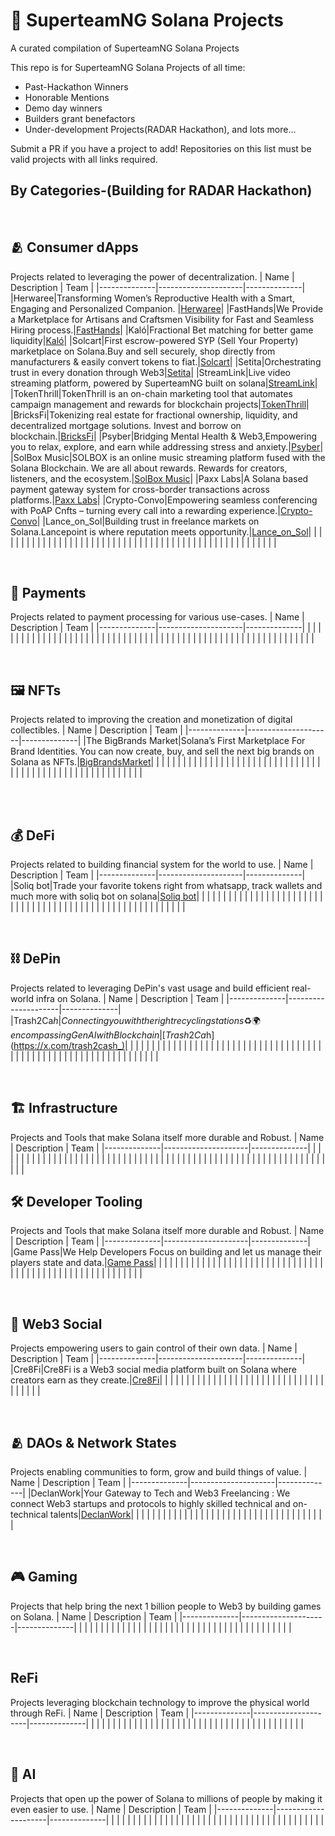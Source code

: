 # 🚀 SuperteamNG Solana Projects

A curated compilation of SuperteamNG Solana Projects

This repo is for SuperteamNG Solana Projects of all time:

-   Past-Hackathon Winners
-   Honorable Mentions
-   Demo day winners
-   Builders grant benefactors
-   Under-development Projects(RADAR Hackathon), and lots more...


Submit a PR if you have a project to add! Repositories on this list must be valid projects with all links required.

## By Categories-(Building for RADAR Hackathon)

<br>

## 🫂 Consumer dApps
Projects related to leveraging the power of decentralization.
|     Name     |     Description     |     Team     |
|--------------|---------------------|--------------|
|Herwaree|Transforming Women’s Reproductive Health with a Smart, Engaging and Personalized Companion. |[Herwaree](https://x.com/Herwaree_)|
|FastHands|We Provide a Marketplace for Artisans and Craftsmen Visibility for   Fast and Seamless Hiring process.|[FastHands](https://x.com/FastHandsNG)|
|Kaló|Fractional Bet matching for better game liquidity|[Kaló](https://x.com/k4l0x)|
|Solcart|First escrow-powered SYP (Sell Your Property) marketplace on Solana.Buy and sell securely, shop directly from manufacturers & easily convert tokens to fiat.|[Solcart](https://x.com/solcartglobal)|
|Setita|Orchestrating trust in every donation through Web3|[Setita](https://x.com/setita_)|
|StreamLink|Live video streaming platform, powered by SuperteamNG built on solana|[StreamLink](https://x.com/use_stream)|
|TokenThrill|TokenThrill is an on-chain marketing tool that automates campaign management and rewards for blockchain projects|[TokenThrill](https://x.com/Token_Thrill)|
|BricksFi|Tokenizing real estate for fractional ownership, liquidity, and decentralized mortgage solutions. Invest and borrow on blockchain.|[BricksFi](https://x.com/bricksfi)|
|Psyber|Bridging Mental Health & Web3,Empowering you to relax, explore, and earn while addressing stress and anxiety.|[Psyber](https://x.com/PsyberHQ)|
|SolBox Music|SOLBOX is an online music streaming platform fused with the Solana Blockchain. We are all about rewards. Rewards for creators, listeners, and the ecosystem.|[SolBox Music](https://x.com/Solbox_Official)|
|Paxx Labs|A Solana based payment gateway system for cross-border transactions across platforms.|[Paxx Labs](https://x.com/PaxxLabs)|
|Crypto-Convo|Empowering seamless conferencing with PoAP Cnfts – turning every call into a rewarding experience.|[Crypto-Convo](https://x.com/CryptoConvo1)|
|Lance_on_Sol|Building trust in freelance markets on Solana.Lancepoint is where reputation meets opportunity.|[Lance_on_Sol](https://x.com/Lancepoint1059)|
|              |                     |              |
|              |                     |              |
|              |                     |              |
|              |                     |              |
|              |                     |              |
|              |                     |              |
|              |                     |              |
|              |                     |              |
|              |                     |              |
|              |                     |              |
|              |                     |              |
|              |                     |              |
|              |                     |              |



<br>

## 💸 Payments
Projects related to payment processing for various use-cases.
|     Name     |     Description     |     Team     |
|--------------|---------------------|--------------|
|              |                     |              |
|              |                     |              |
|              |                     |              |
|              |                     |              |
|              |                     |              |
|              |                     |              |
|              |                     |              |
|              |                     |              |
|              |                     |              |
|              |                     |              |
|              |                     |              |
|              |                     |              |
|              |                     |              |
|              |                     |              |
|              |                     |              |


<br>

## 🖼 NFTs
Projects related to improving the creation and monetization of digital collectibles.
|     Name     |     Description     |     Team     |
|--------------|---------------------|--------------|
|The BigBrands Market|Solana’s First Marketplace For Brand Identities. You can now create, buy, and sell the next big brands on   Solana as NFTs.|[BigBrandsMarket](https://x.com/BigBrandsMarket)|
|              |                     |              |
|              |                     |              |
|              |                     |              |
|              |                     |              |
|              |                     |              |
|              |                     |              |
|              |                     |              |
|              |                     |              |
|              |                     |              |
|              |                     |              |
|              |                     |              |
|              |                     |              |
|              |                     |              |
|              |                     |              |


<br>

<!-- ## 📱 Mobile
Projects related helping crypto go mainstream by building seamless mobile experience.
|     Name     |     Description     |     Team     |
|--------------|---------------------|--------------|
|              |                     |              |
|              |                     |              |
|              |                     |              |
|              |                     |              |
|              |                     |              |
|              |                     |              |
|              |                     |              |
|              |                     |              |
|              |                     |              |
|              |                     |              | -->

<br>

## 💰 DeFi
Projects related to building financial system for the world to use.
|     Name     |     Description     |     Team     |
|--------------|---------------------|--------------|
|Soliq bot|Trade your favorite tokens right from whatsapp, track wallets and much more with soliq bot on solana|[Soliq bot](https://x.com/soliqbot)|
|              |                     |              |
|              |                     |              |
|              |                     |              |
|              |                     |              |
|              |                     |              |
|              |                     |              |
|              |                     |              |
|              |                     |              |
|              |                     |              |
|              |                     |              |
|              |                     |              |
|              |                     |              |
|              |                     |              |
|              |                     |              |


<br>

## ⛓ DePin
Projects related to leveraging DePin's vast usage and build efficient real-world infra on Solana.
|     Name     |     Description     |     Team     |
|--------------|---------------------|--------------|
|Trash2Ca$h|Connecting you with the right recycling stations ♻️🌍encompassing GenAI with Blockchain|[Trash2Ca$h](https://x.com/trash2cash_)|
|              |                     |              |
|              |                     |              |
|              |                     |              |
|              |                     |              |
|              |                     |              |
|              |                     |              |
|              |                     |              |
|              |                     |              |
|              |                     |              |
|              |                     |              |
|              |                     |              |
|              |                     |              |
|              |                     |              |
|              |                     |              |
|              |                     |              |
|              |                     |              |


<br>

## 🏗️ Infrastructure
Projects and Tools that make Solana itself more durable and Robust.
|     Name     |     Description     |     Team     |
|--------------|---------------------|--------------|
|              |                     |              |
|              |                     |              |
|              |                     |              |
|              |                     |              |
|              |                     |              |
|              |                     |              |
|              |                     |              |
|              |                     |              |
|              |                     |              |
|              |                     |              |
|              |                     |              |
|              |                     |              |
|              |                     |              |
|              |                     |              |
|              |                     |              |
|              |                     |              |


## 🛠 Developer Tooling
Projects and Tools that make Solana itself more durable and Robust.
|     Name     |     Description     |     Team     |
|--------------|---------------------|--------------|
|Game Pass|We Help Developers Focus on building and let us manage their players state and data.|[Game Pass](https://x.com/game_pass_)|
|              |                     |              |
|              |                     |              |
|              |                     |              |
|              |                     |              |
|              |                     |              |
|              |                     |              |
|              |                     |              |
|              |                     |              |
|              |                     |              |
|              |                     |              |
|              |                     |              |
|              |                     |              |
|              |                     |              |
|              |                     |              |



<br>

## 🫶 Web3 Social
Projects empowering users to gain control of their own data.
|     Name     |     Description     |     Team     |
|--------------|---------------------|--------------|
|Cre8Fi|Cre8Fi is a Web3 social media platform built on Solana where creators earn as they create.|[Cre8Fi](https://x.com/Cre8Fi)|
|              |                     |              |
|              |                     |              |
|              |                     |              |
|              |                     |              |
|              |                     |              |
|              |                     |              |
|              |                     |              |
|              |                     |              |
|              |                     |              |

<br>

## 🫂 DAOs & Network States
Projects enabling communities to form, grow and build things of value.
|     Name     |     Description     |     Team     |
|--------------|---------------------|--------------|
|DeclanWork|Your Gateway to Tech and Web3 Freelancing : We connect Web3 startups and protocols to highly skilled technical and on-technical talents|[DeclanWork](https://x.com/declanwork)|
|              |                     |              |
|              |                     |              |
|              |                     |              |
|              |                     |              |
|              |                     |              |
|              |                     |              |
|              |                     |              |
|              |                     |              |
|              |                     |              |


<br>

## 🎮 Gaming
Projects that help bring the next 1 billion people to Web3 by building games on Solana.
|     Name     |     Description     |     Team     |
|--------------|---------------------|--------------|
|              |                     |              |
|              |                     |              |
|              |                     |              |
|              |                     |              |
|              |                     |              |
|              |                     |              |
|              |                     |              |
|              |                     |              |
|              |                     |              |
|              |                     |              |


<br>

## ReFi
Projects leveraging blockchain technology to improve the physical world through ReFi.
|     Name     |     Description     |     Team     |
|--------------|---------------------|--------------|
|              |                     |              |
|              |                     |              |
|              |                     |              |
|              |                     |              |
|              |                     |              |
|              |                     |              |
|              |                     |              |
|              |                     |              |
|              |                     |              |
|              |                     |              |



<br>

## 🤖 AI
Projects that open up the power of Solana to millions of people by making it even easier to use.
|     Name     |     Description     |     Team     |
|--------------|---------------------|--------------|
|              |                     |              |
|              |                     |              |
|              |                     |              |
|              |                     |              |
|              |                     |              |
|              |                     |              |
|              |                     |              |
|              |                     |              |
|              |                     |              |
|              |                     |              |

